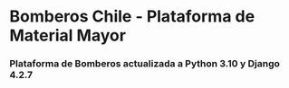 # Bomberos Chile - Plataforma de Material Mayor

### Plataforma de Bomberos actualizada a Python 3.10 y Django 4.2.7
